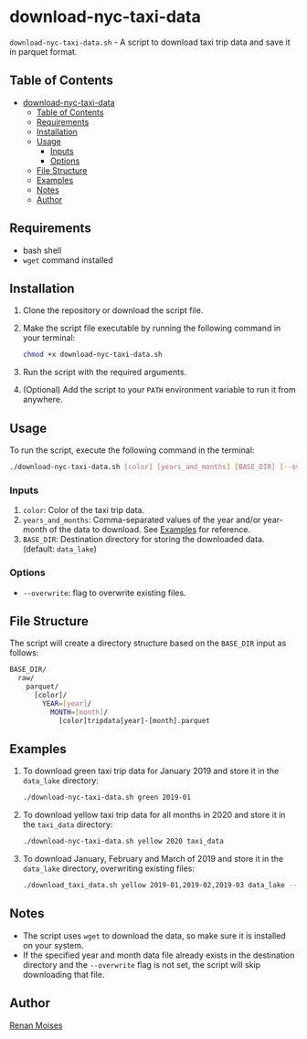 # download-nyc-taxi-data

`download-nyc-taxi-data.sh` - A script to download taxi trip data and save it in parquet format.

## Table of Contents

- [download-nyc-taxi-data](#download-nyc-taxi-data)
  - [Table of Contents](#table-of-contents)
  - [Requirements](#requirements)
  - [Installation](#installation)
  - [Usage](#usage)
    - [Inputs](#inputs)
    - [Options](#options)
  - [File Structure](#file-structure)
  - [Examples](#examples)
  - [Notes](#notes)
  - [Author](#author)

## Requirements

- bash shell
- `wget` command installed

## Installation

1. Clone the repository or download the script file.
2. Make the script file executable by running the following command in your terminal:

    ```bash
    chmod +x download-nyc-taxi-data.sh
    ```

3. Run the script with the required arguments.
4. (Optional) Add the script to your `PATH` environment variable to run it from anywhere.

## Usage

To run the script, execute the following command in the terminal:

```bash
./download-nyc-taxi-data.sh [color] [years_and_months] [BASE_DIR] [--overwrite]
```

### Inputs

1. `color`: Color of the taxi trip data.
2. `years_and_months`: Comma-separated values of the year and/or year-month of the data to download. See [Examples](#examples) for reference.
1. `BASE_DIR`: Destination directory for storing the downloaded data. (default: `data_lake`)

### Options

- `--overwrite`: flag to overwrite existing files.

## File Structure

The script will create a directory structure based on the `BASE_DIR` input as follows:

```bash
BASE_DIR/
  raw/
    parquet/
      [color]/
        YEAR=[year]/
          MONTH=[month]/
            [color]tripdata[year]-[month].parquet
```

## Examples

1. To download green taxi trip data for January 2019 and store it in the `data_lake` directory:

    ```bash
    ./download-nyc-taxi-data.sh green 2019-01
    ```

2. To download yellow taxi trip data for all months in 2020 and store it in the `taxi_data` directory:

    ```bash
    ./download-nyc-taxi-data.sh yellow 2020 taxi_data
    ```

3. To download January, February and March of 2019 and store it in the `data_lake` directory, overwriting existing files:

    ```bash
    ./download_taxi_data.sh yellow 2019-01,2019-02,2019-03 data_lake --overwrite
    ```

## Notes

- The script uses `wget` to download the data, so make sure it is installed on your system.
- If the specified year and month data file already exists in the destination directory and the `--overwrite` flag is not set, the script will skip downloading that file.

## Author

[Renan Moises](https://github.com/renanfmoises/)
